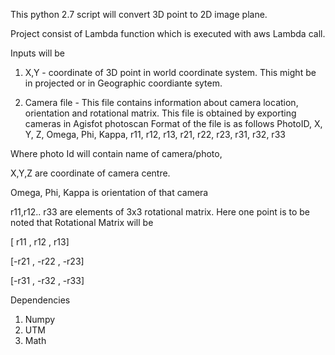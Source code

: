 This python 2.7 script will convert 3D point to 2D image plane.

Project consist of Lambda function which is executed with aws Lambda call.

Inputs will be
1. X,Y - coordinate of 3D point in world coordinate system. This might be in 
projected or in Geographic coordiante sytem.

2. Camera file - This file contains information about camera location, 
    orientation and rotational matrix. This file is obtained by exporting
    cameras in Agisfot photoscan
    Format of the file is as follows 
PhotoID, X, Y, Z, Omega, Phi, Kappa, r11, r12, r13, r21, r22, r23, r31, r32, r33

Where photo Id will contain name of camera/photo, 

X,Y,Z are coordinate of camera centre. 

Omega, Phi, Kappa is orientation of that camera


r11,r12.. r33 are elements of 3x3 rotational matrix. Here one point is to be 
noted that Rotational Matrix will be 


[ r11 ,  r12 ,  r13]


[-r21 , -r22 , -r23]


[-r31 , -r32 , -r33]



Dependencies 
1. Numpy 
2. UTM
3. Math
